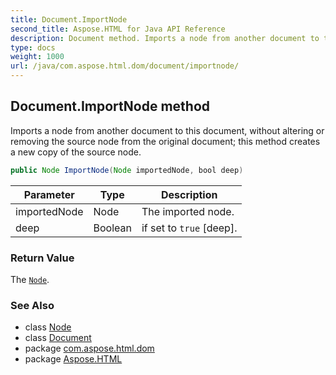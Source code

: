 ```yaml
---
title: Document.ImportNode
second_title: Aspose.HTML for Java API Reference
description: Document method. Imports a node from another document to this document without altering or removing the source node from the original document this method creates a new copy of the source node
type: docs
weight: 1000
url: /java/com.aspose.html.dom/document/importnode/
---
```

## Document.ImportNode method

Imports a node from another document to this document, without altering or removing the source node from the original document; this method creates a new copy of the source node.

```java
public Node ImportNode(Node importedNode, bool deep)
```

| Parameter | Type | Description |
| --- | --- | --- |
| importedNode | Node | The imported node. |
| deep | Boolean | if set to `true` [deep]. |

### Return Value

The [`Node`](../../node/).

### See Also

* class [Node](../../node/)
* class [Document](../)
* package [com.aspose.html.dom](../../document/)
* package [Aspose.HTML](../../../)
